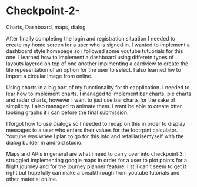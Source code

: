 # Checkpoint-2-
Charts, Dashboard, maps, dialog


After finally completing the login and registration situation I needed to create my home screen for a user who is signed in. 
I wanted to implement a dashboard style homepage so i followed some youtube tutuorials for this one. I learned how to implement a dashboard using differetn types of layouts layered on top of one another implmenting  a cardview to create the tile repesentation of an option for the user to select. I also learned hw to import a circular image from online. 


Using charts in a big part of my functionality for th eapplication. I needed to lear how to implement charts. I managed to implement bar charts, pie charts and radar charts, however I want to just use bar charts for the sake of simplicity. I also managed to animate them. i want be able to create btter looking graphs if i can before the final submission. 

I forgot how to use Dialogs so I needed to recap on this in order to display messages to a user who enters their values for the footrpint calculator. 
Youtube was whee I plan to go for this info and refailiarisemyself  with the dialog builder in android studio. 


Maps and APis in general are what i need to carry over into checkpoint 3. i struggled implementing google maps in order for a user to plot points for a flight journey and for the journey planner feature. I still can't seem to get it right but hopefully can make a breakthrough from youtube tutorials and other material online.  
